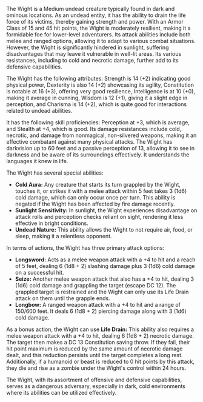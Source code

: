 The Wight is a Medium undead creature typically found in dark and ominous locations. As an undead entity, it has the ability to drain the life force of its victims, thereby gaining strength and power. With an Armor Class of 15 and 45 hit points, the Wight is moderately resilient, making it a formidable foe for lower-level adventurers. Its attack abilities include both melee and ranged options, allowing it to adapt to various combat situations. However, the Wight is significantly hindered in sunlight, suffering disadvantages that may leave it vulnerable in well-lit areas. Its various resistances, including to cold and necrotic damage, further add to its defensive capabilities.

The Wight has the following attributes: Strength is 14 (+2) indicating good physical power, Dexterity is also 14 (+2) showcasing its agility, Constitution is notable at 16 (+3), offering very good resilience, Intelligence is at 10 (+0), making it average in cunning, Wisdom is 12 (+1), giving it a slight edge in perception, and Charisma is 14 (+2), which is quite good for interactions related to undead abilities. 

It has the following skill proficiencies: Perception at +3, which is average, and Stealth at +4, which is good. Its damage resistances include cold, necrotic, and damage from nonmagical, non-silvered weapons, making it an effective combatant against many physical attacks. The Wight has darkvision up to 60 feet and a passive perception of 13, allowing it to see in darkness and be aware of its surroundings effectively. It understands the languages it knew in life.

The Wight has several special abilities: 
- **Cold Aura:** Any creature that starts its turn grappled by the Wight, touches it, or strikes it with a melee attack within 5 feet takes 3 (1d6) cold damage, which can only occur once per turn. This ability is negated if the Wight has been affected by fire damage recently. 
- **Sunlight Sensitivity:** In sunlight, the Wight experiences disadvantage on attack rolls and perception checks reliant on sight, rendering it less effective in bright conditions.
- **Undead Nature:** This ability allows the Wight to not require air, food, or sleep, making it a relentless opponent.

In terms of actions, the Wight has three primary attack options:
- **Longsword:** Acts as a melee weapon attack with a +4 to hit and a reach of 5 feet, dealing 6 (1d8 + 2) slashing damage plus 3 (1d6) cold damage on a successful hit.
- **Seize:** Another melee weapon attack that also has a +4 to hit, dealing 3 (1d6) cold damage and grappling the target (escape DC 12). The grappled target is restrained and the Wight can only use its Life Drain attack on them until the grapple ends.
- **Longbow:** A ranged weapon attack with a +4 to hit and a range of 150/600 feet. It deals 6 (1d8 + 2) piercing damage along with 3 (1d6) cold damage.

As a bonus action, the Wight can use **Life Drain:** This ability also requires a melee weapon attack with a +4 to hit, dealing 6 (1d8 + 2) necrotic damage. The target then makes a DC 13 Constitution saving throw. If they fail, their hit point maximum is reduced by the same amount of necrotic damage dealt, and this reduction persists until the target completes a long rest. Additionally, if a humanoid or beast is reduced to 0 hit points by this attack, they die and rise as a zombie under the Wight's control within 24 hours.

The Wight, with its assortment of offensive and defensive capabilities, serves as a dangerous adversary, especially in dark, cold environments where its abilities can be utilized effectively.